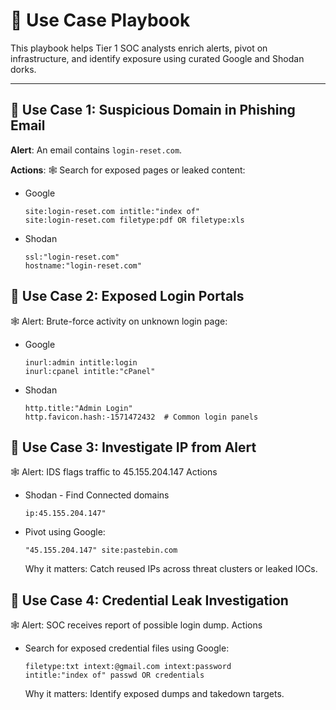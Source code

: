 # 🧠 Use Case Playbook

This playbook helps Tier 1 SOC analysts enrich alerts, pivot on infrastructure, and identify exposure using curated Google and Shodan dorks.

---

## 🎯 Use Case 1: Suspicious Domain in Phishing Email

**Alert**: An email contains `login-reset.com`.

**Actions**:
🕸️ Search for exposed pages or leaked content:  
- Google
  ```
  site:login-reset.com intitle:"index of"
  site:login-reset.com filetype:pdf OR filetype:xls
  ```
- Shodan
  ```
  ssl:"login-reset.com"
  hostname:"login-reset.com"
  ```

## 🎯 Use Case 2: Exposed Login Portals
🕸️ Alert: Brute-force activity on unknown login page:
- Google
  ```
  inurl:admin intitle:login
  inurl:cpanel intitle:"cPanel"
  ```
- Shodan
  ```
  http.title:"Admin Login"
  http.favicon.hash:-1571472432  # Common login panels
  ```
  
 ## 🎯 Use Case 3: Investigate IP from Alert
🕸️ Alert: IDS flags traffic to 45.155.204.147
Actions
- Shodan - Find Connected domains
  ```
  ip:45.155.204.147"
  ```
- Pivot using Google:
  ```
  "45.155.204.147" site:pastebin.com
  ```
  Why it matters: Catch reused IPs across threat clusters or leaked IOCs.

 ## 🎯 Use Case 4: Credential Leak Investigation
🕸️ Alert: SOC receives report of possible login dump.
Actions
- Search for exposed credential files  using Google:
  ```
  filetype:txt intext:@gmail.com intext:password
  intitle:"index of" passwd OR credentials
  ```
  Why it matters: Identify exposed dumps and takedown targets.  
